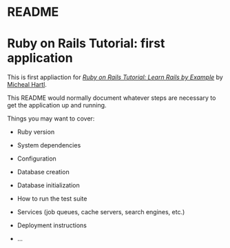 # README
# Ruby on Rails Tutorial: first application

This is first appliaction for 
[*Ruby on Rails Tutorial: Learn Rails by Example*](http://railstutorial.org)
by [Micheal Hartl](http://michaelhartl.com/).

This README would normally document whatever steps are necessary to get the
application up and running.

Things you may want to cover:

* Ruby version

* System dependencies

* Configuration

* Database creation

* Database initialization

* How to run the test suite

* Services (job queues, cache servers, search engines, etc.)

* Deployment instructions

* ...
